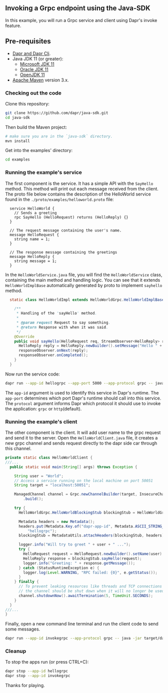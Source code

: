 ## Invoking a Grpc endpoint using the Java-SDK

In this example, you will run a Grpc service and client using Dapr's invoke feature.

## Pre-requisites

* [Dapr and Dapr Cli](https://docs.dapr.io/getting-started/install-dapr/).
* Java JDK 11 (or greater):
    * [Microsoft JDK 11](https://docs.microsoft.com/en-us/java/openjdk/download#openjdk-11)
    * [Oracle JDK 11](https://www.oracle.com/technetwork/java/javase/downloads/index.html#JDK11)
    * [OpenJDK 11](https://jdk.java.net/11/)
* [Apache Maven](https://maven.apache.org/install.html) version 3.x.

### Checking out the code

Clone this repository:

```sh
git clone https://github.com/dapr/java-sdk.git
cd java-sdk
```

Then build the Maven project:

```sh
# make sure you are in the `java-sdk` directory.
mvn install
```

Get into the examples' directory:
```sh
cd examples
```

### Running the example's service

The first component is the service. It has a simple API with the `SayHello` method. This method will print out each message received from the client. The proto file below contains the description of the HelloWorld service found in the `./proto/examples/helloworld.proto` file:

```text
  service HelloWorld {
    // Sends a greeting
    rpc SayHello (HelloRequest) returns (HelloReply) {}
  }

  // The request message containing the user's name.
  message HelloRequest {
    string name = 1;
  }

  // The response message containing the greetings
  message HelloReply {
    string message = 1;
  }
```

In the `HelloWorldService.java` file, you will find the `HelloWorldService` class, containing the main method and handling logic. You can see that it extends  `HelloWorldImplBase` automatically generated by proto to implement `sayhello` method.

```java
  static class HelloWorldImpl extends HelloWorldGrpc.HelloWorldImplBase {

    /**
     * Handling of the 'sayHello' method.
     *
     * @param request Request to say something.
     * @return Response with when it was said.
     */
    @Override
    public void sayHello(HelloRequest req, StreamObserver<HelloReply> responseObserver) {
      HelloReply reply = HelloReply.newBuilder().setMessage("Hello " + req.getName()).build();
      responseObserver.onNext(reply);
      responseObserver.onCompleted();
    }
  }
```

Now run the service code:

<!-- STEP
name: Run demo service
expected_stdout_lines:
  - '== APP == INFO: greet to World'
background: true
sleep: 1
-->

```bash
dapr run --app-id hellogrpc --app-port 5000 --app-protocol grpc -- java -jar target/dapr-java-sdk-examples-exec.jar io.dapr.examples.invoke.grpc.HelloWorldService -p 5000
```

<!-- END_STEP -->

The `app-id` argument is used to identify this service in Dapr's runtime. The `app-port` determines which port Dapr's runtime should call into this service.  The `protocol` argument informs Dapr which protocol it should use to invoke the application: `grpc` or `http`(default).

### Running the example's client

The other component is the client. It will add user name to the grpc request and send it to the server. Open the `HelloWorldClient.java` file, it creates a new grpc channel and sends request directly to the dapr side car through this channel.

```java
private static class HelloWorldClient {
///...
  public static void main(String[] args) throws Exception {

    String user = "World";
    // Access a service running on the local machine on port 50051
    String target = "localhost:50051";

    ManagedChannel channel = Grpc.newChannelBuilder(target, InsecureChannelCredentials.create())
        .build();

    try {
      HelloWorldGrpc.HelloWorldBlockingStub blockingStub = HelloWorldGrpc.newBlockingStub(channel);

      Metadata headers = new Metadata();
      headers.put(Metadata.Key.of("dapr-app-id", Metadata.ASCII_STRING_MARSHALLER),
          "hellogrpc");
      blockingStub = MetadataUtils.attachHeaders(blockingStub, headers);

      logger.info("Will try to greet " + user + " ...");
      try {
        HelloRequest request = HelloRequest.newBuilder().setName(user).build();
        HelloReply response = blockingStub.sayHello(request);
        logger.info("Greeting: " + response.getMessage());
      } catch (StatusRuntimeException e) {
        logger.log(Level.WARNING, "RPC failed: {0}", e.getStatus());
      }
    } finally {
      // To prevent leaking resources like threads and TCP connections
      // the channel should be shut down when it will no longer be used.
      channel.shutdownNow().awaitTermination(5, TimeUnit.SECONDS);
    }
  }
///...
}
```

Finally, open a new command line terminal and run the client code to send some messages.

<!-- STEP
name: Run demo client
expected_stdout_lines:
  - '== APP == INFO: Will try to greet World ...'
  - '== APP == INFO: Greeting: Hello World'
background: true
sleep: 10
-->

```bash
dapr run --app-id invokegrpc --app-protocol grpc -- java -jar target/dapr-java-sdk-examples-exec.jar io.dapr.examples.invoke.grpc.HelloWorldClient
```

<!-- END_STEP -->

### Cleanup

To stop the apps run (or press CTRL+C):

<!-- STEP
name: Cleanup
-->

```bash
dapr stop --app-id hellogrpc
dapr stop --app-id invokegrpc
```

<!-- END_STEP -->

Thanks for playing.

